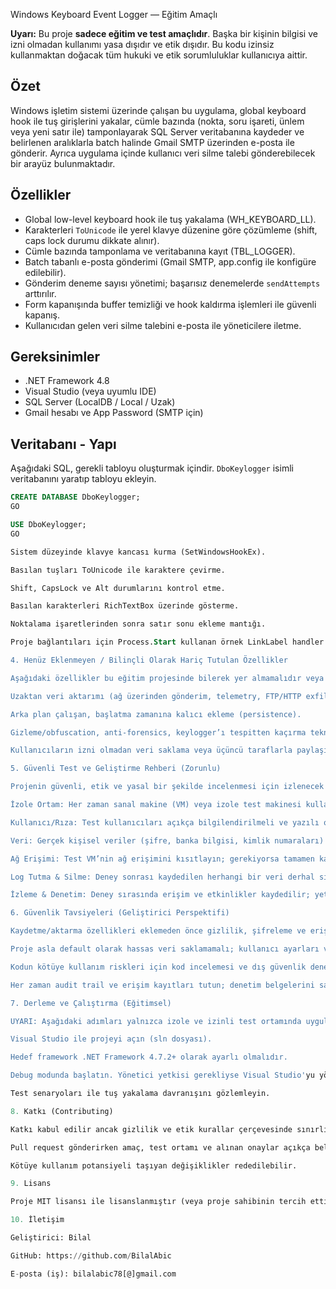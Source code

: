 Windows Keyboard Event Logger — Eğitim Amaçlı

**Uyarı:** Bu proje **sadece eğitim ve test amaçlıdır**. Başka bir kişinin bilgisi ve izni olmadan kullanımı yasa dışıdır ve etik dışıdır. Bu kodu izinsiz kullanmaktan doğacak tüm hukuki ve etik sorumluluklar kullanıcıya aittir.

## Özet

Windows işletim sistemi üzerinde çalışan bu uygulama, global keyboard hook ile tuş girişlerini yakalar, cümle bazında (nokta, soru işareti, ünlem veya yeni satır ile) tamponlayarak SQL Server veritabanına kaydeder ve belirlenen aralıklarla batch halinde Gmail SMTP üzerinden e-posta ile gönderir. Ayrıca uygulama içinde kullanıcı veri silme talebi gönderebilecek bir arayüz bulunmaktadır.

## Özellikler

- Global low-level keyboard hook ile tuş yakalama (WH_KEYBOARD_LL).
- Karakterleri `ToUnicode` ile yerel klavye düzenine göre çözümleme (shift, caps lock durumu dikkate alınır).
- Cümle bazında tamponlama ve veritabanına kayıt (TBL_LOGGER).
- Batch tabanlı e-posta gönderimi (Gmail SMTP, app.config ile konfigüre edilebilir).
- Gönderim deneme sayısı yönetimi; başarısız denemelerde `sendAttempts` arttırılır.
- Form kapanışında buffer temizliği ve hook kaldırma işlemleri ile güvenli kapanış.
- Kullanıcıdan gelen veri silme talebini e-posta ile yöneticilere iletme.

## Gereksinimler

- .NET Framework 4.8
- Visual Studio (veya uyumlu IDE)
- SQL Server (LocalDB / Local / Uzak)
- Gmail hesabı ve App Password (SMTP için)

## Veritabanı - Yapı

Aşağıdaki SQL, gerekli tabloyu oluşturmak içindir. `DboKeylogger` isimli veritabanını yaratıp tabloyu ekleyin.

```sql
CREATE DATABASE DboKeylogger;
GO

USE DboKeylogger;
GO

Sistem düzeyinde klavye kancası kurma (SetWindowsHookEx).

Basılan tuşları ToUnicode ile karaktere çevirme.

Shift, CapsLock ve Alt durumlarını kontrol etme.

Basılan karakterleri RichTextBox üzerinde gösterme.

Noktalama işaretlerinden sonra satır sonu ekleme mantığı.

Proje bağlantıları için Process.Start kullanan örnek LinkLabel handler'ları.

4. Henüz Eklenmeyen / Bilinçli Olarak Hariç Tutulan Özellikler

Aşağıdaki özellikler bu eğitim projesinde bilerek yer almamalıdır veya yalnızca denetimli ortamlarda ve net onayla eklenmelidir:

Uzaktan veri aktarımı (ağ üzerinden gönderim, telemetry, FTP/HTTP exfiltration).

Arka plan çalışan, başlatma zamanına kalıcı ekleme (persistence).

Gizleme/obfuscation, anti-forensics, keylogger’ı tespitten kaçırma teknikleri.

Kullanıcıların izni olmadan veri saklama veya üçüncü taraflarla paylaşım.

5. Güvenli Test ve Geliştirme Rehberi (Zorunlu)

Projenin güvenli, etik ve yasal bir şekilde incelenmesi için izlenecek asgari prosedür:

İzole Ortam: Her zaman sanal makine (VM) veya izole test makinesi kullanın. Host üzerinde çalıştırmayın.

Kullanıcı/Rıza: Test kullanıcıları açıkça bilgilendirilmeli ve yazılı onay alınmalıdır.

Veri: Gerçek kişisel veriler (şifre, banka bilgisi, kimlik numaraları) kullanılmaz. Test verileri oluşturun.

Ağ Erişimi: Test VM’nin ağ erişimini kısıtlayın; gerekiyorsa tamamen kapatın.

Log Tutma & Silme: Deney sonrası kaydedilen herhangi bir veri derhal silinir; silme prosedürü belgeye bağlanır.

İzleme & Denetim: Deney sırasında erişim ve etkinlikler kaydedilir; yetkisiz kullanım hızlıca raporlanır.

6. Güvenlik Tavsiyeleri (Geliştirici Perspektifi)

Kaydetme/aktarma özellikleri eklemeden önce gizlilik, şifreleme ve erişim kontrolü politikalarını belirleyin.

Proje asla default olarak hassas veri saklamamalı; kullanıcı ayarları ve izinler açıkça yönetilmeli.

Kodun kötüye kullanım riskleri için kod incelemesi ve dış güvenlik denetimi planlayın.

Her zaman audit trail ve erişim kayıtları tutun; denetim belgelerini saklayın.

7. Derleme ve Çalıştırma (Eğitimsel)

UYARI: Aşağıdaki adımları yalnızca izole ve izinli test ortamında uygulayın.

Visual Studio ile projeyi açın (sln dosyası).

Hedef framework .NET Framework 4.7.2+ olarak ayarlı olmalıdır.

Debug modunda başlatın. Yönetici yetkisi gerekliyse Visual Studio'yu yönetici olarak çalıştırın.

Test senaryoları ile tuş yakalama davranışını gözlemleyin.

8. Katkı (Contributing)

Katkı kabul edilir ancak gizlilik ve etik kurallar çerçevesinde sınırlıdır.

Pull request gönderirken amaç, test ortamı ve alınan onaylar açıkça belirtilmelidir.

Kötüye kullanım potansiyeli taşıyan değişiklikler rededilebilir.

9. Lisans

Proje MIT lisansı ile lisanslanmıştır (veya proje sahibinin tercih ettiği açık lisans). Lisans, kodun eğitim amaçlı kopyalanmasına izin verir; kötüye kullanım sorumluluğu kullanıcıya aittir.

10. İletişim

Geliştirici: Bilal

GitHub: https://github.com/BilalAbic

E-posta (iş): bilalabic78[@]gmail.com